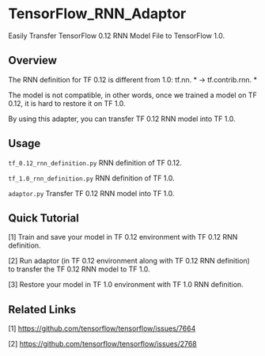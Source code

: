 # TensorFlow_RNN_Adaptor
Easily Transfer TensorFlow 0.12 RNN Model File to TensorFlow 1.0.

## Overview
The RNN definition for TF 0.12 is different from 1.0: tf.nn. * -> tf.contrib.rnn. *

The model is not compatible, in other words, once we trained a model on TF 0.12, it is hard to restore it on TF 1.0.

By using this adapter, you can transfer TF 0.12 RNN model into TF 1.0.

## Usage
`tf_0.12_rnn_definition.py`  RNN definition of TF 0.12.

`tf_1.0_rnn_definition.py`  RNN definition of TF 1.0.

`adaptor.py`  Transfer TF 0.12 RNN model into TF 1.0.

## Quick Tutorial

[1] Train and save your model in TF 0.12 environment with TF 0.12 RNN definition.

[2] Run adaptor (in TF 0.12 environment along with TF 0.12 RNN definition) to transfer the TF 0.12 RNN model to TF 1.0.

[3] Restore your model in TF 1.0 environment with TF 1.0 RNN definition.

## Related Links
[1] https://github.com/tensorflow/tensorflow/issues/7664

[2] https://github.com/tensorflow/tensorflow/issues/2768
